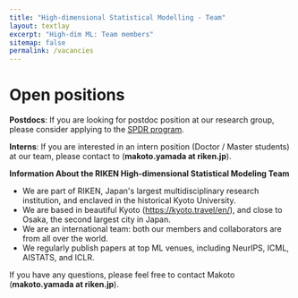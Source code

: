 ```yaml
---
title: "High-dimensional Statistical Modelling - Team"
layout: textlay
excerpt: "High-dim ML: Team members"
sitemap: false
permalink: /vacancies
---
```


# Open positions

**Postdocs**:
If you are looking for postdoc position at  our research group, please consider applying to the [SPDR program](https://www.riken.jp/en/careers/programs/spdr/).

**Interns**: If you are interested in an intern position (Doctor / Master students) at our team, please contact to (**makoto.yamada at riken.jp**).


**Information About the RIKEN High-dimensional Statistical Modeling Team**
- We are part of RIKEN, Japan's largest multidisciplinary research institution, and enclaved in the historical Kyoto University.
- We are based in beautiful Kyoto (https://kyoto.travel/en/), and close to Osaka, the second largest city in Japan.
- We are an international team: both our members and collaborators are from all over the world.
- We regularly publish papers at top ML venues, including NeurIPS, ICML, AISTATS, and ICLR.

If you have any questions, please feel free to contact Makoto (**makoto.yamada at riken.jp**).




